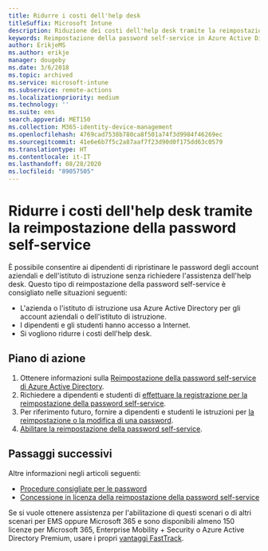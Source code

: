 ```yaml
---
title: Ridurre i costi dell'help desk
titleSuffix: Microsoft Intune
description: Riduzione dei costi dell'help desk tramite la reimpostazione della password self-service
keywords: Reimpostazione della password self-service in Azure Active Directory
author: ErikjeMS
ms.author: erikje
manager: dougeby
ms.date: 3/6/2018
ms.topic: archived
ms.service: microsoft-intune
ms.subservice: remote-actions
ms.localizationpriority: medium
ms.technology: ''
ms.suite: ems
search.appverid: MET150
ms.collection: M365-identity-device-management
ms.openlocfilehash: 4769cad7538b780ca8f501a74f3d9984f46269ec
ms.sourcegitcommit: 41e6e6b7f5c2a87aaf7f23d90d0f175dd63c0579
ms.translationtype: HT
ms.contentlocale: it-IT
ms.lasthandoff: 08/28/2020
ms.locfileid: "89057505"
---
```

# <a name="reduce-help-desk-costs-with-self-service-password-reset"></a>Ridurre i costi dell'help desk tramite la reimpostazione della password self-service

È possibile consentire ai dipendenti di ripristinare le password degli account aziendali e dell'istituto di istruzione senza richiedere l'assistenza dell'help desk. Questo tipo di reimpostazione della password self-service è consigliato nelle situazioni seguenti:

* L'azienda o l'istituto di istruzione usa Azure Active Directory per gli account aziendali o dell'istituto di istruzione.
* I dipendenti e gli studenti hanno accesso a Internet.
* Si vogliono ridurre i costi dell'help desk.

## <a name="action-plan"></a>Piano di azione

1. Ottenere informazioni sulla [Reimpostazione della password self-service di Azure Active Directory](/azure/active-directory/active-directory-passwords-overview). 
2. Richiedere a dipendenti e studenti di [effettuare la registrazione per la reimpostazione della password self-service](/azure/active-directory/active-directory-passwords-reset-register).
3. Per riferimento futuro, fornire a dipendenti e studenti le istruzioni per [la reimpostazione o la modifica di una password](/azure/active-directory/active-directory-passwords-update-your-own-password).
4. [Abilitare la reimpostazione della password self-service](/azure/active-directory/active-directory-passwords-getting-started).

## <a name="next-steps"></a>Passaggi successivi

Altre informazioni negli articoli seguenti:

* [Procedure consigliate per le password](/azure/active-directory/active-directory-secure-passwords) 
* [Concessione in licenza della reimpostazione della password self-service](/azure/active-directory/active-directory-secure-passwords)

Se si vuole ottenere assistenza per l'abilitazione di questi scenari o di altri scenari per EMS oppure Microsoft 365 e sono disponibili almeno 150 licenze per Microsoft 365, Enterprise Mobility + Security o Azure Active Directory Premium, usare i propri [vantaggi FastTrack](/enterprise-mobility-security/solutions/enterprise-mobility-fasttrack-program).
